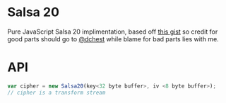 Salsa 20
===

Pure JavaScript Salsa 20 implimentation, based off [this gist](https://gist.github.com/dchest/4582374) so credit for good parts should go to [@dchest](https://github.com/dchest) while blame for bad parts lies with me.

API
===

```js
var cipher = new Salsa20(key<32 byte buffer>, iv <8 byte buffer>);
// cipher is a transform stream
```